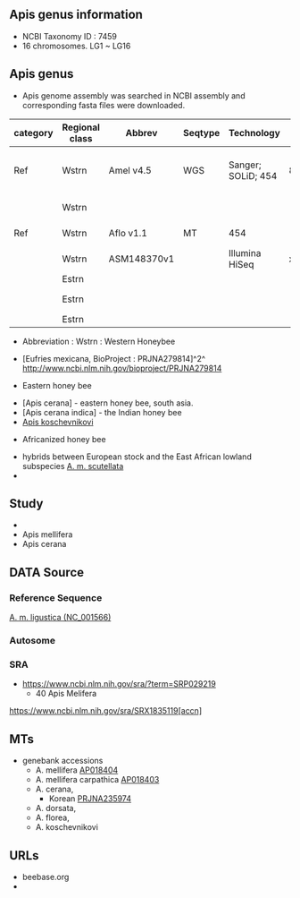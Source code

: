 ## Apis genus information

* NCBI Taxonomy ID : 7459
* 16 chromosomes. LG1 ~ LG16

## Apis genus

* Apis genome assembly was searched in NCBI assembly and corresponding fasta files were downloaded.

| category  | Regional class   | Abbrev      | Seqtype   | Technology         | Cov   | Assembled_by                         | **Species**                 | strain | data source     | Assembly lv | source | Accession       | submitted date | submitter |
| --------- | ---------------- | ----------- | ------ | ------------------ | ----- | ------------------------------------ | --------------------------- | ------ | --------------- | ----------- | ------ | --------------- | -------------- | --------- |
| Ref       | Wstrn            | Amel v4.5   | WGS    | Sanger; SOLiD; 454 | 8     | Atlas assembly system v. before 2011 | Apis mellifera linguista    | DH4    | PRJNA10625      | Chrompsome  | gb     | GCA_000002195.1 |                | Human Genome Sequencing Center |
|           | Wstrn            |             |        |                    |       |                                      | Apis mellifera              |        |                 |             |        |                 |                |           |
| Ref       | Wstrn            | Aflo v1.1   | MT     | 454                |       |                                      | Apis floria^2^              |        | PRJNA45871      | Scaffold    | refseq | GCF_000184785.3 |                |           |
|           | Wstrn            | ASM148370v1 |        | Illumina HiSeq     | x120  | Soap denovo v.2.03                   | Eufries mexicana^2^         |        | PRJNA279814     | Scaffold    | gb     | GCA_001483705.1 | 2016/05/09     | BGI       |
|           | Estrn            |             |        |                    |       |                                      | Apis cerana                 |        |                 |             |        |                 |                |           |
|           | Estrn            |             |        |                    |       |                                      | Apis cerana indica          |        |                 |             |        |                 |                |           |
|           | Estrn            |             |        |                    |       |                                      |                             |        |                 |             |        |                 |                |           |



* Abbreviation : Wstrn : Western Honeybee

- [Eufries mexicana, BioProject : PRJNA279814]^2^   http://www.ncbi.nlm.nih.gov/bioproject/PRJNA279814
* Eastern honey bee
- [Apis cerana] - eastern honey bee, south asia.
- [Apis cerana indica] - the Indian honey bee
- [Apis koschevnikovi](https://en.wikipedia.org/wiki/Apis_koschevnikovi)

* Africanized honey bee
- hybrids between European stock and the East African lowland subspecies [A. m. scutellata]()
-


## Study
- 
- Apis mellifera
- Apis cerana




## DATA Source

### Reference Sequence

[A. m. ligustica (NC_001566)]() 

### Autosome

### SRA
- https://www.ncbi.nlm.nih.gov/sra/?term=SRP029219
    * 40 Apis Melifera

https://www.ncbi.nlm.nih.gov/sra/SRX1835119[accn]


## MTs

* genebank accessions
  * A. mellifera [AP018404]()
  * A. mellifera carpathica [AP018403]()
  * A. cerana, 
    * Korean [PRJNA235974]()
  * A. dorsata, 
  * A. florea, 
  * A. koschevnikovi

## URLs

- beebase.org
- 
